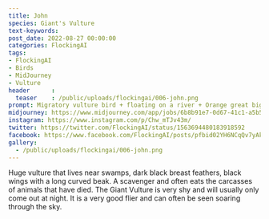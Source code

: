 ```yaml
---
title: John
species: Giant's Vulture
text-keywords: 
post_date: 2022-08-27 00:00:00
categories: FlockingAI
tags:
- FlockingAI
- Birds
- MidJourney 
- Vulture
header      :
  teaser    : /public/uploads/flockingai/006-john.png
prompt: Migratory vulture bird + floating on a river + Orange great big beaked bird, feathers, great big beaked bird, bearded + Soft lighting , octane render, raytracing
midjourney: https://www.midjourney.com/app/jobs/6b8b91e7-0d67-41c1-a5b5-f64f718f0fbf
instagram: https://www.instagram.com/p/Chw_mTJv43m/
twitter: https://twitter.com/FlockingAI/status/1563694480183918592
facebook: https://www.facebook.com/FlockingAI/posts/pfbid02YH6NCqQv7yAkj2CdDsHiEE7Po59V93EH8sCiJiSaLJBx9NPVK6kGm8AHfSVo32fol
gallery: 
  - /public/uploads/flockingai/006-john.png
---
```


Huge vulture that lives near swamps, dark black breast feathers, black wings with a long curved beak. A scavenger and often eats the carcasses of animals that have died. The Giant Vulture is very shy and will usually only come out at night. It is a very good flier and can often be seen soaring through the sky.
